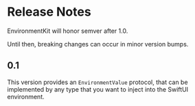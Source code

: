 # Release Notes

EnvironmentKit will honor semver after 1.0.

Until then, breaking changes can occur in minor version bumps.


## 0.1

This version provides an `EnvironmentValue` protocol, that can be implemented by any type that you want to inject into the SwiftUI environment. 
